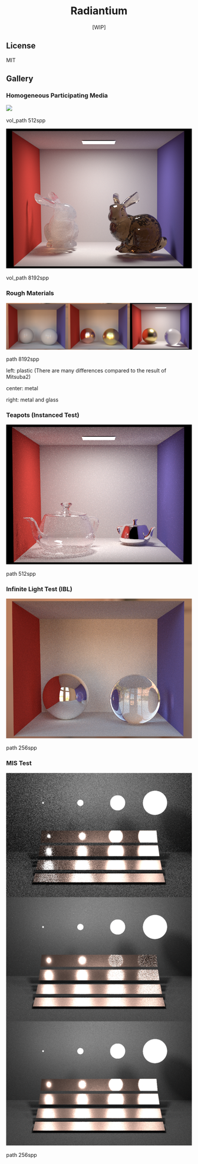 <h1 align="center">Radiantium</h1>
<p align="center">[WIP]</p>

## License

MIT

## Gallery

### Homogeneous Participating Media

<img src="Gallery/participating_media.png"  />

vol_path 512spp

<img src="Gallery/bunny.png"  />

vol_path 8192spp

### Rough Materials

<img src="Gallery/material.png"  />

path 8192spp

left: plastic (There are many differences compared to the result of Mitsuba2)

center: metal

right: metal and glass

### Teapots (Instanced Test)

<img src="Gallery/teapot.png"  />

path 512spp

### Infinite Light Test (IBL)

<img src="Gallery/ibl_test.png"  />

path 256spp

### MIS Test

<img src="Gallery/sample_compare.png"  />

path 256spp